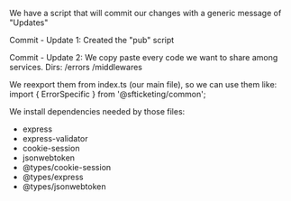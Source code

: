 We have a script that will commit our changes with a generic message of "Updates"

Commit - Update 1:
Created the "pub" script

Commit - Update 2:
We copy paste every code we want to share among services.
Dirs:
/errors
/middlewares

We reexport them from index.ts (our main file), so we can use them like:
import { ErrorSpecific } from '@sfticketing/common';

We install dependencies needed by those files:

- express
- express-validator
- cookie-session
- jsonwebtoken
- @types/cookie-session
- @types/express
- @types/jsonwebtoken
